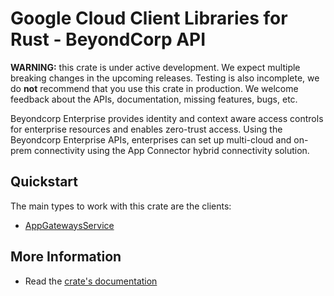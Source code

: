# Google Cloud Client Libraries for Rust - BeyondCorp API

<!-- Code generated by sidekick. DO NOT EDIT. -->

**WARNING:** this crate is under active development. We expect multiple breaking
changes in the upcoming releases. Testing is also incomplete, we do **not**
recommend that you use this crate in production. We welcome feedback about the
APIs, documentation, missing features, bugs, etc.

Beyondcorp Enterprise provides identity and context aware access controls
for enterprise resources and enables zero-trust access. Using the
Beyondcorp Enterprise APIs, enterprises can set up multi-cloud and on-prem
connectivity using the App Connector hybrid connectivity solution.

## Quickstart

The main types to work with this crate are the clients:

- [AppGatewaysService]

## More Information

- Read the [crate's documentation](https://docs.rs/google-cloud-beyondcorp-appgateways-v1/latest/google-cloud-beyondcorp-appgateways-v1)

[AppGatewaysService]: https://docs.rs/google-cloud-beyondcorp-appgateways-v1/latest/google_cloud_beyondcorp_appgateways_v1/client/struct.AppGatewaysService.html
